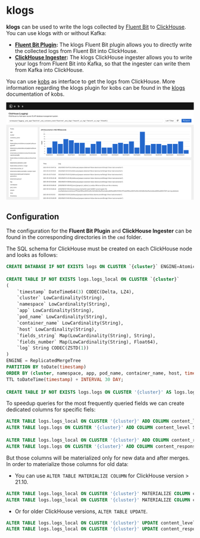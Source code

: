 # klogs

**klogs** can be used to write the logs collected by [Fluent Bit](https://fluentbit.io) to [ClickHouse](https://clickhouse.tech). You can use klogs with or without Kafka:

- **[Fluent Bit Plugin](cmd/plugin):** The klogs Fluent Bit plugin allows you to directly write the collected logs from Fluent Bit into ClickHouse.
- **[ClickHouse Ingester](cmd/ingester):** The klogs ClickHouse ingester allows you to write your logs from Fluent Bit into Kafka, so that the ingester can write them from Kafka into ClickHouse.

You can use [kobs](https://kobs.io) as interface to get the logs from ClickHouse. More information regarding the klogs plugin for kobs can be found in the [klogs](https://kobs.io/plugins/klogs/) documentation of kobs.

![kobs](assets/kobs.png)

## Configuration

The configuration for the **Fluent Bit Plugin** and **ClickHouse Ingester** can be found in the corresponding directories in the `cmd` folder.

The SQL schema for ClickHouse must be created on each ClickHouse node and looks as follows:

```sql
CREATE DATABASE IF NOT EXISTS logs ON CLUSTER `{cluster}` ENGINE=Atomic;

CREATE TABLE IF NOT EXISTS logs.logs_local ON CLUSTER `{cluster}`
(
    `timestamp` DateTime64(3) CODEC(Delta, LZ4),
    `cluster` LowCardinality(String),
    `namespace` LowCardinality(String),
    `app` LowCardinality(String),
    `pod_name` LowCardinality(String),
    `container_name` LowCardinality(String),
    `host` LowCardinality(String),
    `fields_string` Map(LowCardinality(String), String),
    `fields_number` Map(LowCardinality(String), Float64),
    `log` String CODEC(ZSTD(1))
)
ENGINE = ReplicatedMergeTree
PARTITION BY toDate(timestamp)
ORDER BY (cluster, namespace, app, pod_name, container_name, host, timestamp)
TTL toDateTime(timestamp) + INTERVAL 30 DAY;

CREATE TABLE IF NOT EXISTS logs.logs ON CLUSTER '{cluster}' AS logs.logs_local ENGINE = Distributed('{cluster}', logs, logs_local, rand());
```

To speedup queries for the most frequently queried fields we can create dedicated columns for specific fiels:

```sql
ALTER TABLE logs.logs_local ON CLUSTER '{cluster}' ADD COLUMN content_level String DEFAULT fields_string['content.level']
ALTER TABLE logs.logs ON CLUSTER '{cluster}' ADD COLUMN content_level String DEFAULT fields_string['content.level']

ALTER TABLE logs.logs_local ON CLUSTER '{cluster}' ADD COLUMN content_response_code Float64 DEFAULT fields_number['content.response_code']
ALTER TABLE logs.logs ON CLUSTER '{cluster}' ADD COLUMN content_response_code Float64 DEFAULT fields_number['content.response_code']
```

But those columns will be materialized only for new data and after merges. In order to materialize those columns for old data:

- You can use `ALTER TABLE MATERIALIZE COLUMN` for ClickHouse version > 21.10.

```sql
ALTER TABLE logs.logs_local ON CLUSTER '{cluster}' MATERIALIZE COLUMN content_level;
ALTER TABLE logs.logs_local ON CLUSTER '{cluster}' MATERIALIZE COLUMN content_response_code;
```

- Or for older ClickHouse versions, `ALTER TABLE UPDATE`.

```sql
ALTER TABLE logs.logs_local ON CLUSTER '{cluster}' UPDATE content_level = content_level WHERE 1;
ALTER TABLE logs.logs_local ON CLUSTER '{cluster}' UPDATE content_response_code = content_response_code WHERE 1;
```
